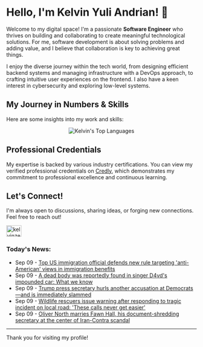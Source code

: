 # Hello, I'm Kelvin Yuli Andrian! 👋

Welcome to my digital space! I'm a passionate **Software Engineer** who thrives on building and collaborating to create meaningful technological solutions. For me, software development is about solving problems and adding value, and I believe that collaboration is key to achieving great things.

I enjoy the diverse journey within the tech world, from designing efficient backend systems and managing infrastructure with a DevOps approach, to crafting intuitive user experiences on the frontend. I also have a keen interest in cybersecurity and exploring low-level systems.

## My Journey in Numbers & Skills

Here are some insights into my work and skills:

<p align="center">
  <img src="https://github-readme-stats.vercel.app/api/top-langs/?username=kelvinzer0&layout=compact&theme=radical" alt="Kelvin's Top Languages" />
</p>

## Professional Credentials

My expertise is backed by various industry certifications. You can view my verified professional credentials on [Credly](https://www.credly.com/users/kelvin-yuli-andrian/badges), which demonstrates my commitment to professional excellence and continuous learning.

## Let's Connect!

I'm always open to discussions, sharing ideas, or forging new connections. Feel free to reach out!

<p align="left">
    <a href="https://linkedin.com/in/kelvinzero" target="blank"><img align="center" src="https://cdn.jsdelivr.net/npm/simple-icons@3.0.1/icons/linkedin.svg" alt="kelvinzero" height="30" width="40" /></a>
</p>

### Today's News:

<!-- feed start -->
- Sep 09 - [Top US immigration official defends new rule targeting 'anti-American' views in immigration benefits](https://www.yahoo.com/news/articles/top-us-immigration-official-defends-192902833.html)
- Sep 09 - [A dead body was reportedly found in singer D4vd's impounded car: What we know](https://www.yahoo.com/entertainment/music/article/a-dead-body-was-reportedly-found-in-singer-d4vds-impounded-car-what-we-know-192055745.html)
- Sep 09 - [Trump press secretary hurls another accusation at Democrats—and is immediately slammed](https://www.yahoo.com/news/articles/trump-press-secretary-hurls-another-185559992.html)
- Sep 09 - [Wildlife rescuers issue warning after responding to tragic incident on local road: 'These calls never get easier'](https://www.yahoo.com/news/articles/wildlife-rescuers-issue-warning-responding-180000169.html)
- Sep 09 - [Oliver North marries Fawn Hall, his document-shredding secretary at the center of Iran-Contra scandal](https://www.yahoo.com/news/articles/oliver-north-marries-fawn-hall-170152739.html)
<!-- feed end -->

---

Thank you for visiting my profile!
